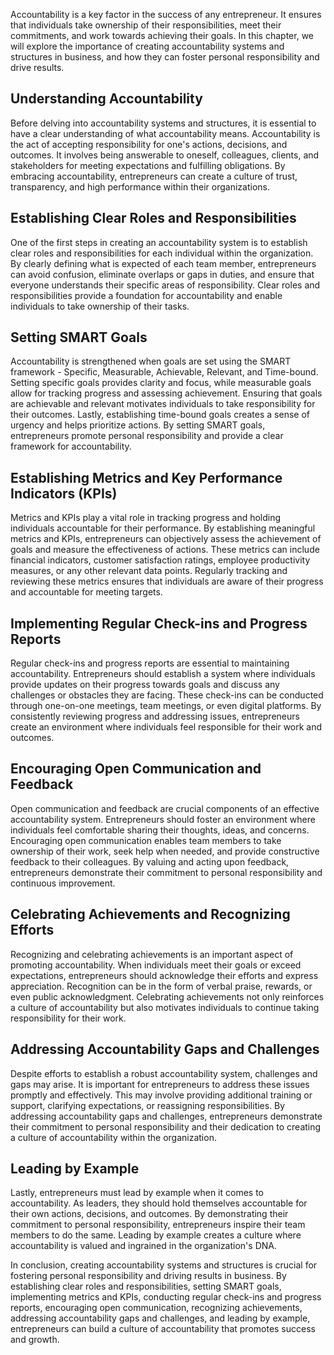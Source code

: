 
Accountability is a key factor in the success of any entrepreneur. It ensures that individuals take ownership of their responsibilities, meet their commitments, and work towards achieving their goals. In this chapter, we will explore the importance of creating accountability systems and structures in business, and how they can foster personal responsibility and drive results.

**Understanding Accountability**
--------------------------------

Before delving into accountability systems and structures, it is essential to have a clear understanding of what accountability means. Accountability is the act of accepting responsibility for one's actions, decisions, and outcomes. It involves being answerable to oneself, colleagues, clients, and stakeholders for meeting expectations and fulfilling obligations. By embracing accountability, entrepreneurs can create a culture of trust, transparency, and high performance within their organizations.

**Establishing Clear Roles and Responsibilities**
-------------------------------------------------

One of the first steps in creating an accountability system is to establish clear roles and responsibilities for each individual within the organization. By clearly defining what is expected of each team member, entrepreneurs can avoid confusion, eliminate overlaps or gaps in duties, and ensure that everyone understands their specific areas of responsibility. Clear roles and responsibilities provide a foundation for accountability and enable individuals to take ownership of their tasks.

**Setting SMART Goals**
-----------------------

Accountability is strengthened when goals are set using the SMART framework - Specific, Measurable, Achievable, Relevant, and Time-bound. Setting specific goals provides clarity and focus, while measurable goals allow for tracking progress and assessing achievement. Ensuring that goals are achievable and relevant motivates individuals to take responsibility for their outcomes. Lastly, establishing time-bound goals creates a sense of urgency and helps prioritize actions. By setting SMART goals, entrepreneurs promote personal responsibility and provide a clear framework for accountability.

**Establishing Metrics and Key Performance Indicators (KPIs)**
--------------------------------------------------------------

Metrics and KPIs play a vital role in tracking progress and holding individuals accountable for their performance. By establishing meaningful metrics and KPIs, entrepreneurs can objectively assess the achievement of goals and measure the effectiveness of actions. These metrics can include financial indicators, customer satisfaction ratings, employee productivity measures, or any other relevant data points. Regularly tracking and reviewing these metrics ensures that individuals are aware of their progress and accountable for meeting targets.

**Implementing Regular Check-ins and Progress Reports**
-------------------------------------------------------

Regular check-ins and progress reports are essential to maintaining accountability. Entrepreneurs should establish a system where individuals provide updates on their progress towards goals and discuss any challenges or obstacles they are facing. These check-ins can be conducted through one-on-one meetings, team meetings, or even digital platforms. By consistently reviewing progress and addressing issues, entrepreneurs create an environment where individuals feel responsible for their work and outcomes.

**Encouraging Open Communication and Feedback**
-----------------------------------------------

Open communication and feedback are crucial components of an effective accountability system. Entrepreneurs should foster an environment where individuals feel comfortable sharing their thoughts, ideas, and concerns. Encouraging open communication enables team members to take ownership of their work, seek help when needed, and provide constructive feedback to their colleagues. By valuing and acting upon feedback, entrepreneurs demonstrate their commitment to personal responsibility and continuous improvement.

**Celebrating Achievements and Recognizing Efforts**
----------------------------------------------------

Recognizing and celebrating achievements is an important aspect of promoting accountability. When individuals meet their goals or exceed expectations, entrepreneurs should acknowledge their efforts and express appreciation. Recognition can be in the form of verbal praise, rewards, or even public acknowledgment. Celebrating achievements not only reinforces a culture of accountability but also motivates individuals to continue taking responsibility for their work.

**Addressing Accountability Gaps and Challenges**
-------------------------------------------------

Despite efforts to establish a robust accountability system, challenges and gaps may arise. It is important for entrepreneurs to address these issues promptly and effectively. This may involve providing additional training or support, clarifying expectations, or reassigning responsibilities. By addressing accountability gaps and challenges, entrepreneurs demonstrate their commitment to personal responsibility and their dedication to creating a culture of accountability within the organization.

**Leading by Example**
----------------------

Lastly, entrepreneurs must lead by example when it comes to accountability. As leaders, they should hold themselves accountable for their own actions, decisions, and outcomes. By demonstrating their commitment to personal responsibility, entrepreneurs inspire their team members to do the same. Leading by example creates a culture where accountability is valued and ingrained in the organization's DNA.

In conclusion, creating accountability systems and structures is crucial for fostering personal responsibility and driving results in business. By establishing clear roles and responsibilities, setting SMART goals, implementing metrics and KPIs, conducting regular check-ins and progress reports, encouraging open communication, recognizing achievements, addressing accountability gaps and challenges, and leading by example, entrepreneurs can build a culture of accountability that promotes success and growth.
